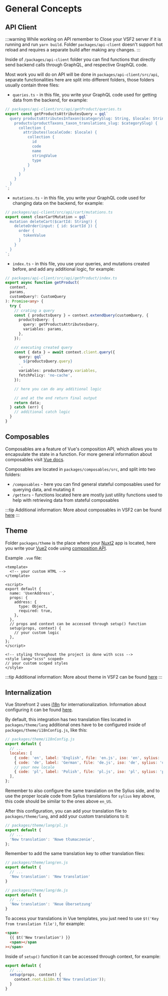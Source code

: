 # General Concepts

## API Client

:::warning While working on API remember to
Close your VSF2 server if it is running and run `yarn build`. Folder `packages/api-client` doesn't support hot reload and requires a separate build after making any changes.
:::

Inside of `/packages/api-client` folder you can find functions that directly send backend calls through GraphQL, and respective GraphQL code.

Most work you will do on API will be done in `packages/api-client/src/api`, separate functionalities here are split into different folders, those folders usually contain three files:

- `queries.ts` - in this file, you write your GraphQL code used for getting data from the backend, for example:

```ts
// packages/api-client/src/api/getProduct/queries.ts
export const getProductsAttributesQuery = gql`
  query productsAttributesInTaxon($categorySlug: String, $locale: String) {
    products(productTaxons_taxon_translations_slug: $categorySlug) {
      collection {
        attributes(localeCode: $locale) {
          collection {
            id
            code
            name
            stringValue
            type
          }
        }
      }
    }
  }
`;
```

- `mutations.ts` - in this file, you write your GraphQL code used for changing data on the backend, for example:

```ts
// packages/api-client/src/api/cart/mutations.ts
export const clearCartMutation = gql`
  mutation deleteCart($cartId: String!) {
    deleteOrder(input: { id: $cartId }) {
      order {
        tokenValue
      }
    }
  }
`;
```

- `index.ts` - in this file, you use your queries, and mutations created before, and add any additional logic, for example:

```ts
// packages/api-client/src/api/getProduct/index.ts
export async function getProduct(
  context,
  params,
  customQuery?: CustomQuery
): Promise<any> {
  try {
    // crating a query
    const { productsQuery } = context.extendQuery(customQuery, {
      productsQuery: {
        query: getProductsAttributesQuery,
        variables: params,
      },
    });

    // executing created query
    const { data } = await context.client.query({
      query: gql`
        ${productsQuery.query}
      `,
      variables: productsQuery.variables,
      fetchPolicy: 'no-cache',
    });

    // here you can do any additional logic

    // and at the end return final output
    return data;
  } catch (err) {
    // additional catch logic
  }
}
```

## Composables

Composables are a feature of Vue's composition API, which allows you to encapsulate the state in a function. For more general information about composables visit [Vue docs](https://vuejs.org/guide/reusability/composables.html).

Composables are located in `packages/composables/src`, and split into two folders:

- `/composables` - here you can find general stateful composables used for querying data, and mutating it
- `/getters` - functions located here are mostly just utility functions used to help with retrieving data from stateful composables

:::tip Additional information:
More about composables in VSF2 can be found [here](https://docs.vuestorefront.io/v2/composition/composables.html)
:::

## Theme

Folder `packages/theme` is the place where your [Nuxt2](https://nuxtjs.org/) app is located, here you write your [Vue2](https://vuejs.org/) code using [composition API](https://vuejs.org/guide/extras/composition-api-faq.html).

Example `.vue` file:

```vue
<template>
  <!-- your custom HTML -->
</template>

<script>
export default {
  name: 'UserAddress',
  props: {
    address: {
      type: Object,
      required: true,
    },
  },
  // props and context can be accessed through setup() function
  setup(props, context) {
    // your custom logic
  },
};
</script>

<!-- styling throughout the project is done with scss -->
<style lang="scss" scoped>
// your custom scoped styles
</style>
```

:::tip Additional information:
More about theme in VSF2 can be found [here](https://docs.vuestorefront.io/v2/getting-started/layouts-and-routing.html)
:::

## Internalization

Vue Storefront 2 uses [i18n](https://i18n.nuxtjs.org/) for internationalization. Information about configuring it can be found [here](https://docs.vuestorefront.io/v2/getting-started/internationalization.html).

By default, this integration has two translation files located in `packages/theme/lang` additional ones have to be configured inside of `packages/theme/i18nConfig.js`, like this:

```js
// packages/theme/i18nConfig.js
export default {
  // ...
  locales: [
    { code: 'en', label: 'English', file: 'en.js', iso: 'en', sylius: 'en_US' },
    { code: 'de', label: 'German', file: 'de.js', iso: 'de', sylius: 'de_DE' },
    // your new locale
    { code: 'pl', label: 'Polish', file: 'pl.js', iso: 'pl', sylius: 'pl_PL' },
  ],
};
```

Remember to also configure the same translation on the Sylius side, and to use the proper locale code from Sylius translations for `sylius` key above, this code should be similar to the ones above `en_US`.

After this configuration, you can add your translation file to `packages/theme/lang`, and add your custom translations to it:

```js
// packages/theme/lang/pl.js
export default {
  // ...
  'New translation': 'Nowe tłumaczenie',
};
```

Remember to add the same translation key to other translation files:

```js
// packages/theme/lang/en.js
export default {
  // ...
  'New translation': 'New translation'
}

// packages/theme/lang/de.js
export default {
  // ...
  'New translation': 'Neue Übersetzung'
}
```

To access your translations in Vue templates, you just need to use `$t('Key from translation file')`, for example:

```html
<span>
  {{ $t('New translation') }}
  <span></span
></span>
```

Inside of `setup()` function it can be accessed through context, for example:

```js
export default {
  // ...
  setup(props, context) {
    context.root.$i18n.t('New translation'));
  }
}
```
